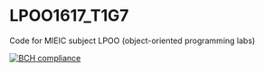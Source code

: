 # LPOO1617_T1G7
Code for MIEIC subject LPOO (object-oriented programming labs)

[![BCH compliance](https://bettercodehub.com/edge/badge/cyrilico/LPOO1617_T1G7?token=628dabbd02be15b31f0908f603e84e21d00e6a1a)](https://bettercodehub.com/)
